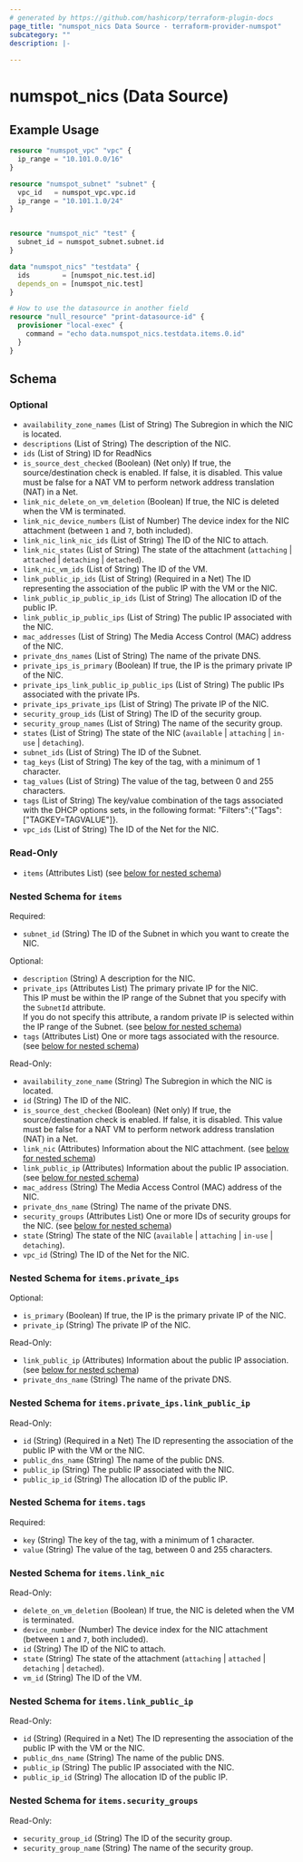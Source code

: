 ```yaml
---
# generated by https://github.com/hashicorp/terraform-plugin-docs
page_title: "numspot_nics Data Source - terraform-provider-numspot"
subcategory: ""
description: |-
  
---
```


# numspot_nics (Data Source)



## Example Usage

```terraform
resource "numspot_vpc" "vpc" {
  ip_range = "10.101.0.0/16"
}

resource "numspot_subnet" "subnet" {
  vpc_id   = numspot_vpc.vpc.id
  ip_range = "10.101.1.0/24"
}


resource "numspot_nic" "test" {
  subnet_id = numspot_subnet.subnet.id
}

data "numspot_nics" "testdata" {
  ids        = [numspot_nic.test.id]
  depends_on = [numspot_nic.test]
}

# How to use the datasource in another field
resource "null_resource" "print-datasource-id" {
  provisioner "local-exec" {
    command = "echo data.numspot_nics.testdata.items.0.id"
  }
}
```

<!-- schema generated by tfplugindocs -->
## Schema

### Optional

- `availability_zone_names` (List of String) The Subregion in which the NIC is located.
- `descriptions` (List of String) The description of the NIC.
- `ids` (List of String) ID for ReadNics
- `is_source_dest_checked` (Boolean) (Net only) If true, the source/destination check is enabled. If false, it is disabled. This value must be false for a NAT VM to perform network address translation (NAT) in a Net.
- `link_nic_delete_on_vm_deletion` (Boolean) If true, the NIC is deleted when the VM is terminated.
- `link_nic_device_numbers` (List of Number) The device index for the NIC attachment (between `1` and `7`, both included).
- `link_nic_link_nic_ids` (List of String) The ID of the NIC to attach.
- `link_nic_states` (List of String) The state of the attachment (`attaching` \| `attached` \| `detaching` \| `detached`).
- `link_nic_vm_ids` (List of String) The ID of the VM.
- `link_public_ip_ids` (List of String) (Required in a Net) The ID representing the association of the public IP with the VM or the NIC.
- `link_public_ip_public_ip_ids` (List of String) The allocation ID of the public IP.
- `link_public_ip_public_ips` (List of String) The public IP associated with the NIC.
- `mac_addresses` (List of String) The Media Access Control (MAC) address of the NIC.
- `private_dns_names` (List of String) The name of the private DNS.
- `private_ips_is_primary` (Boolean) If true, the IP is the primary private IP of the NIC.
- `private_ips_link_public_ip_public_ips` (List of String) The public IPs associated with the private IPs.
- `private_ips_private_ips` (List of String) The private IP of the NIC.
- `security_group_ids` (List of String) The ID of the security group.
- `security_group_names` (List of String) The name of the security group.
- `states` (List of String) The state of the NIC (`available` \| `attaching` \| `in-use` \| `detaching`).
- `subnet_ids` (List of String) The ID of the Subnet.
- `tag_keys` (List of String) The key of the tag, with a minimum of 1 character.
- `tag_values` (List of String) The value of the tag, between 0 and 255 characters.
- `tags` (List of String) The key/value combination of the tags associated with the DHCP options sets, in the following format: "Filters":{"Tags":["TAGKEY=TAGVALUE"]}.
- `vpc_ids` (List of String) The ID of the Net for the NIC.

### Read-Only

- `items` (Attributes List) (see [below for nested schema](#nestedatt--items))

<a id="nestedatt--items"></a>
### Nested Schema for `items`

Required:

- `subnet_id` (String) The ID of the Subnet in which you want to create the NIC.

Optional:

- `description` (String) A description for the NIC.
- `private_ips` (Attributes List) The primary private IP for the NIC.<br />
This IP must be within the IP range of the Subnet that you specify with the `SubnetId` attribute.<br />
If you do not specify this attribute, a random private IP is selected within the IP range of the Subnet. (see [below for nested schema](#nestedatt--items--private_ips))
- `tags` (Attributes List) One or more tags associated with the resource. (see [below for nested schema](#nestedatt--items--tags))

Read-Only:

- `availability_zone_name` (String) The Subregion in which the NIC is located.
- `id` (String) The ID of the NIC.
- `is_source_dest_checked` (Boolean) (Net only) If true, the source/destination check is enabled. If false, it is disabled. This value must be false for a NAT VM to perform network address translation (NAT) in a Net.
- `link_nic` (Attributes) Information about the NIC attachment. (see [below for nested schema](#nestedatt--items--link_nic))
- `link_public_ip` (Attributes) Information about the public IP association. (see [below for nested schema](#nestedatt--items--link_public_ip))
- `mac_address` (String) The Media Access Control (MAC) address of the NIC.
- `private_dns_name` (String) The name of the private DNS.
- `security_groups` (Attributes List) One or more IDs of security groups for the NIC. (see [below for nested schema](#nestedatt--items--security_groups))
- `state` (String) The state of the NIC (`available` \| `attaching` \| `in-use` \| `detaching`).
- `vpc_id` (String) The ID of the Net for the NIC.

<a id="nestedatt--items--private_ips"></a>
### Nested Schema for `items.private_ips`

Optional:

- `is_primary` (Boolean) If true, the IP is the primary private IP of the NIC.
- `private_ip` (String) The private IP of the NIC.

Read-Only:

- `link_public_ip` (Attributes) Information about the public IP association. (see [below for nested schema](#nestedatt--items--private_ips--link_public_ip))
- `private_dns_name` (String) The name of the private DNS.

<a id="nestedatt--items--private_ips--link_public_ip"></a>
### Nested Schema for `items.private_ips.link_public_ip`

Read-Only:

- `id` (String) (Required in a Net) The ID representing the association of the public IP with the VM or the NIC.
- `public_dns_name` (String) The name of the public DNS.
- `public_ip` (String) The public IP associated with the NIC.
- `public_ip_id` (String) The allocation ID of the public IP.



<a id="nestedatt--items--tags"></a>
### Nested Schema for `items.tags`

Required:

- `key` (String) The key of the tag, with a minimum of 1 character.
- `value` (String) The value of the tag, between 0 and 255 characters.


<a id="nestedatt--items--link_nic"></a>
### Nested Schema for `items.link_nic`

Read-Only:

- `delete_on_vm_deletion` (Boolean) If true, the NIC is deleted when the VM is terminated.
- `device_number` (Number) The device index for the NIC attachment (between `1` and `7`, both included).
- `id` (String) The ID of the NIC to attach.
- `state` (String) The state of the attachment (`attaching` \| `attached` \| `detaching` \| `detached`).
- `vm_id` (String) The ID of the VM.


<a id="nestedatt--items--link_public_ip"></a>
### Nested Schema for `items.link_public_ip`

Read-Only:

- `id` (String) (Required in a Net) The ID representing the association of the public IP with the VM or the NIC.
- `public_dns_name` (String) The name of the public DNS.
- `public_ip` (String) The public IP associated with the NIC.
- `public_ip_id` (String) The allocation ID of the public IP.


<a id="nestedatt--items--security_groups"></a>
### Nested Schema for `items.security_groups`

Read-Only:

- `security_group_id` (String) The ID of the security group.
- `security_group_name` (String) The name of the security group.
